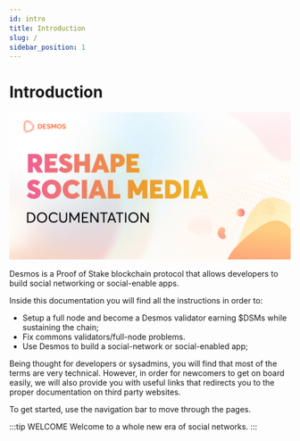 ```yaml
---
id: intro
title: Introduction
slug: /
sidebar_position: 1
---
```

# Introduction

![cover](../static/assets/cover.png)

Desmos is a Proof of Stake blockchain protocol that allows developers to build social networking or social-enable apps.   

Inside this documentation you will find all the instructions in order to:

- Setup a full node and become a Desmos validator earning $DSMs while sustaining the chain;
- Fix commons validators/full-node problems.
- Use Desmos to build a social-network or social-enabled app;

Being thought for developers or sysadmins, you will find that most of the terms are very technical. However, in order for newcomers to get on board easily, we will also provide you with useful links that redirects you to the proper documentation on third party websites.

To get started, use the navigation bar to move through the pages.

:::tip WELCOME
Welcome to a whole new era of social networks.
:::
